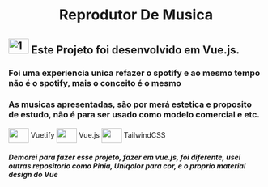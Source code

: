 <h1 align="center"> Reprodutor De Musica </h1>


 ## <img  alt="1" height="30" width="40" src="https://icongr.am/clarity/check.svg?size=148&color=00b81f"> Este Projeto foi desenvolvido em Vue.js.

<h3> Foi uma experiencia unica refazer o spotify e ao mesmo tempo não é o spotify, mais o conceito é o mesmo</h3>

<h3> As musicas apresentadas, são por merá estetica e proposito de estudo, não é para ser usado como modelo comercial e etc.</h3>


<img align="center" height="30" width="40" src="https://cdn.jsdelivr.net/gh/devicons/devicon/icons/vuetify/vuetify-original.svg"> Vuetify
<img align="center" height="30" width="40" src="https://cdn.jsdelivr.net/gh/devicons/devicon/icons/vuejs/vuejs-original.svg"> Vue.js
<img align="center" height="30" width="40" src="https://cdn.jsdelivr.net/gh/devicons/devicon/icons/tailwindcss/tailwindcss-plain.svg"> TailwindCSS

<h5> Demorei para fazer esse projeto, fazer em vue.js, foi diferente, usei outras repositorio como Pinia, Uniqolor para cor, e o proprio material design do Vue</h5>
